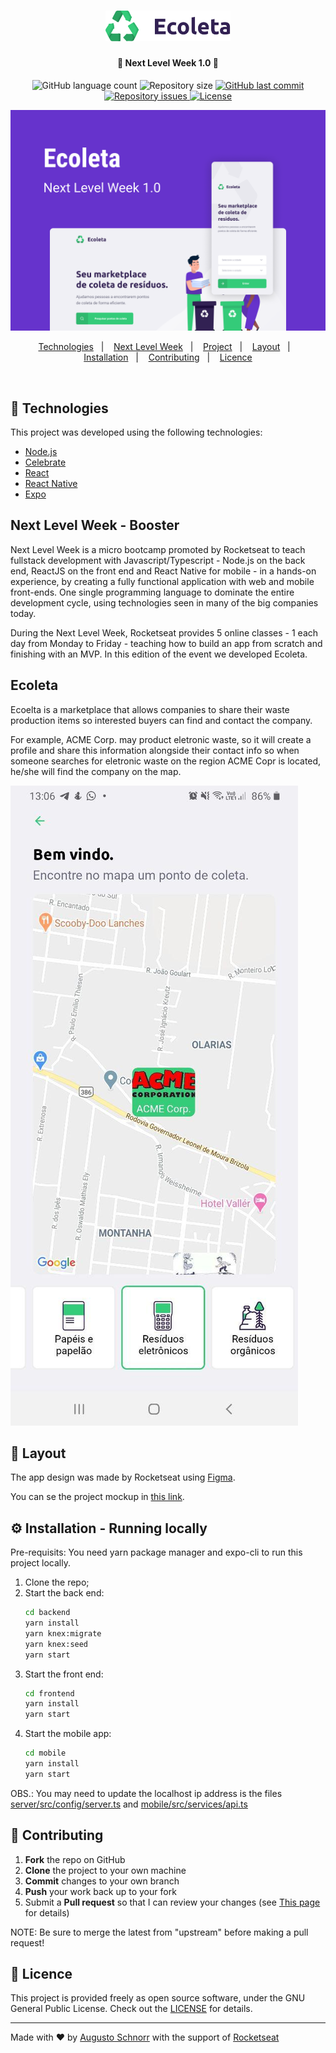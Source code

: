<h1 align="center">
    <img alt="Ecoleta" title="Ecoleta Logo" src="web/src/assets/logo.svg" width="200px" />
</h1>

<h4 align="center">
  🚀 Next Level Week 1.0 🚀
</h4>
<p align="center">
  <img alt="GitHub language count" src="https://img.shields.io/github/languages/count/Alcsaw/next-level-week-1">

  <img alt="Repository size" src="https://img.shields.io/github/repo-size/Alcsaw/next-level-week-1">
  
  <a href="https://github.com/Alcsaw/next-level-week-1/commits/master">
    <img alt="GitHub last commit" src="https://img.shields.io/github/last-commit/Alcsaw/next-level-week-1">
  </a>

  <a href="https://github.com/Alcsaw/next-level-week-1/issues">
    <img alt="Repository issues" src="https://img.shields.io/github/issues/Alcsaw/next-level-week-1">
  </a>

  <a href="https://github.com/Alcsaw/next-level-week-1/blob/master/LICENSE">
    <img alt="License" src="https://img.shields.io/badge/license-GNU3-brightgreen">
  </a>
  
</p>

![Cover](/readme-images/Ecoleta-Cover.png)

<p align="center">
  <a href="#rocket-technologies">Technologies</a>&nbsp;&nbsp;&nbsp;|&nbsp;&nbsp;&nbsp;
  <a href="#next-level-week---booster">Next Level Week</a>&nbsp;&nbsp;&nbsp;|&nbsp;&nbsp;&nbsp;
  <a href="#ecoleta">Project</a>&nbsp;&nbsp;&nbsp;|&nbsp;&nbsp;&nbsp;
  <a href="#-layout">Layout</a>&nbsp;&nbsp;&nbsp;|&nbsp;&nbsp;&nbsp;
  <a href="#%EF%B8%8F-installation---running-locally">Installation</a>&nbsp;&nbsp;&nbsp;|&nbsp;&nbsp;&nbsp;
  <a href="#-contributing">Contributing</a>&nbsp;&nbsp;&nbsp;|&nbsp;&nbsp;&nbsp;
  <a href="#memo-licence">Licence</a>
</p>

<br>

## :rocket: Technologies

This project was developed using the following technologies:

- [Node.js](https://nodejs.org/en/)
- [Celebrate](https://github.com/arb/celebrate)
- [React](https://reactjs.org)
- [React Native](https://reactnative.dev/)
- [Expo](https://expo.io/)

## Next Level Week - Booster

Next Level Week is a micro bootcamp promoted by Rocketseat to teach fullstack development with Javascript/Typescript - Node.js on the back end, ReactJS on the front end and React Native for mobile - in a hands-on experience, by creating a fully functional application with web and mobile front-ends. One single programming language to dominate the entire development cycle, using technologies seen in many of the big companies today.


During the Next Level Week, Rocketseat provides 5 online classes - 1 each day from Monday to Friday - teaching how to build an app from scratch and finishing with an MVP. In this edition of the event we developed Ecoleta.

## Ecoleta

Ecoelta is a marketplace that allows companies to share their waste production items so interested buyers can find and contact the company.


For example, ACME Corp. may product eletronic waste, so it will create a profile and share this information alongside their contact info so when someone searches for eletronic waste on the region ACME Copr is located, he/she will find the company on the map.

![Searching for eletronic waste](/readme-images/map-mobile.jpg)


## 🔖 Layout

The app design was made by Rocketseat using [Figma](https://figma.com).

You can se the project mockup in [this link](https://www.figma.com/file/9TlOcj6l7D05fZhU12xWT3/Ecoleta-(Booster)).


## ⚙️ Installation - Running locally

Pre-requisits:
You need yarn package manager and expo-cli to run this project locally.

1. Clone the repo;
2. Start the back end:
    ```bash
    cd backend
    yarn install
    yarn knex:migrate
    yarn knex:seed
    yarn start
    ```
3. Start the front end:
    ```bash
    cd frontend
    yarn install
    yarn start
    ```
4. Start the mobile app:
    ```bash
    cd mobile
    yarn install
    yarn start
    ```
    
OBS.: You may need to update the localhost ip address is the files [server/src/config/server.ts](/server/src/config/server.ts) and [mobile/src/services/api.ts](/mobile/src/services/api.ts)


## 🤔 Contributing

 1. **Fork** the repo on GitHub
 2. **Clone** the project to your own machine
 3. **Commit** changes to your own branch
 4. **Push** your work back up to your fork
 5. Submit a **Pull request** so that I can review your changes (see [This page](https://help.github.com/pt/github/collaborating-with-issues-and-pull-requests/creating-a-pull-request) for details)

NOTE: Be sure to merge the latest from "upstream" before making a pull request!

## :memo: Licence

This project is provided freely as open source software, under the GNU General Public
License. Check out the [LICENSE](LICENSE) for details.

---

Made with ♥ by [Augusto Schnorr](https://www.linkedin.com/in/alcsaw/) with the support of [Rocketseat](rocketseat.com.br)
